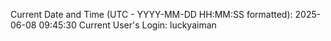 Current Date and Time (UTC - YYYY-MM-DD HH:MM:SS formatted): 2025-06-08 09:45:30
Current User's Login: luckyaiman
